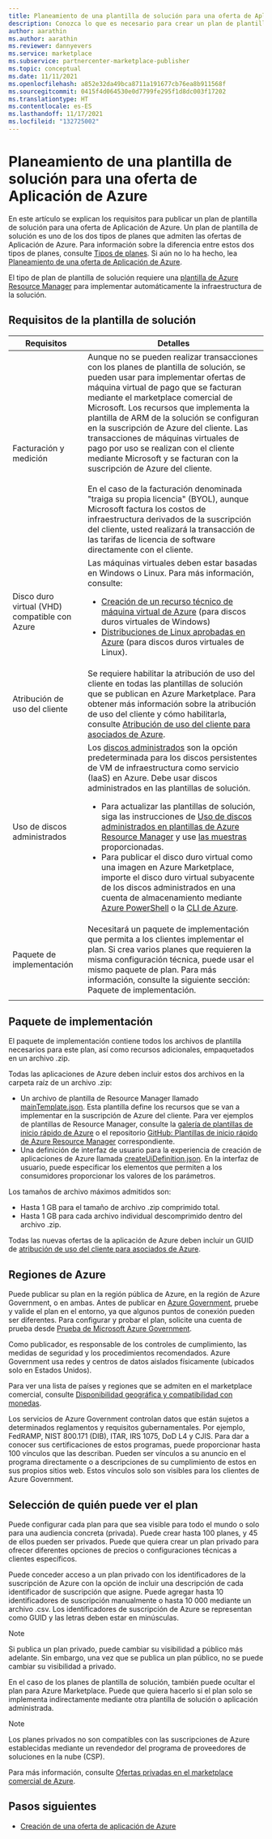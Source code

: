 ```yaml
---
title: Planeamiento de una plantilla de solución para una oferta de Aplicación de Azure
description: Conozca lo que es necesario para crear un plan de plantilla de solución para una nueva oferta de Aplicación de Azure usando el portal del marketplace comercial en el Centro de partners de Microsoft.
author: aarathin
ms.author: aarathin
ms.reviewer: dannyevers
ms.service: marketplace
ms.subservice: partnercenter-marketplace-publisher
ms.topic: conceptual
ms.date: 11/11/2021
ms.openlocfilehash: a852e32da49bca8711a191677cb76ea8b911568f
ms.sourcegitcommit: 0415f4d064530e0d7799fe295f1d8dc003f17202
ms.translationtype: HT
ms.contentlocale: es-ES
ms.lasthandoff: 11/17/2021
ms.locfileid: "132725002"
---
```

# <a name="plan-a-solution-template-for-an-azure-application-offer"></a>Planeamiento de una plantilla de solución para una oferta de Aplicación de Azure

En este artículo se explican los requisitos para publicar un plan de plantilla de solución para una oferta de Aplicación de Azure. Un plan de plantilla de solución es uno de los dos tipos de planes que admiten las ofertas de Aplicación de Azure. Para información sobre la diferencia entre estos dos tipos de planes, consulte [Tipos de planes](plan-azure-application-offer.md#plans). Si aún no lo ha hecho, lea [Planeamiento de una oferta de Aplicación de Azure](plan-azure-application-offer.md).

El tipo de plan de plantilla de solución requiere una [plantilla de Azure Resource Manager](../azure-resource-manager/templates/overview.md) para implementar automáticamente la infraestructura de la solución.

## <a name="solution-template-requirements"></a>Requisitos de la plantilla de solución

| Requisitos | Detalles |
| ------------ | ------------- |
| Facturación y medición | Aunque no se pueden realizar transacciones con los planes de plantilla de solución, se pueden usar para implementar ofertas de máquina virtual de pago que se facturan mediante el marketplace comercial de Microsoft. Los recursos que implementa la plantilla de ARM de la solución se configuran en la suscripción de Azure del cliente. Las transacciones de máquinas virtuales de pago por uso se realizan con el cliente mediante Microsoft y se facturan con la suscripción de Azure del cliente. <br><br> En el caso de la facturación denominada "traiga su propia licencia" (BYOL), aunque Microsoft factura los costos de infraestructura derivados de la suscripción del cliente, usted realizará la transacción de las tarifas de licencia de software directamente con el cliente. |
| Disco duro virtual (VHD) compatible con Azure | Las máquinas virtuales deben estar basadas en Windows o Linux. Para más información, consulte:<ul><li>[Creación de un recurso técnico de máquina virtual de Azure](./azure-vm-certification-faq.yml#address-a-vulnerability-or-an-exploit-in-a-vm-offer) (para discos duros virtuales de Windows)</li><li>[Distribuciones de Linux aprobadas en Azure](../virtual-machines/linux/endorsed-distros.md) (para discos duros virtuales de Linux).</li></ul> |
| Atribución de uso del cliente | Se requiere habilitar la atribución de uso del cliente en todas las plantillas de solución que se publican en Azure Marketplace. Para obtener más información sobre la atribución de uso del cliente y cómo habilitarla, consulte [Atribución de uso del cliente para asociados de Azure](azure-partner-customer-usage-attribution.md). |
| Uso de discos administrados | Los [discos administrados](../virtual-machines/managed-disks-overview.md) son la opción predeterminada para los discos persistentes de VM de infraestructura como servicio (IaaS) en Azure. Debe usar discos administrados en las plantillas de solución.<ul><li>Para actualizar las plantillas de solución, siga las instrucciones de [Uso de discos administrados en plantillas de Azure Resource Manager](../virtual-machines/using-managed-disks-template-deployments.md) y use [las muestras](https://github.com/Azure/azure-quickstart-templates) proporcionadas.</li><li>Para publicar el disco duro virtual como una imagen en Azure Marketplace, importe el disco duro virtual subyacente de los discos administrados en una cuenta de almacenamiento mediante [Azure PowerShell](/previous-versions/azure/virtual-machines/scripts/virtual-machines-powershell-sample-copy-managed-disks-vhd) o la [CLI de Azure](/previous-versions/azure/virtual-machines/scripts/virtual-machines-cli-sample-copy-managed-disks-vhd).</ul> |
| Paquete de implementación | Necesitará un paquete de implementación que permita a los clientes implementar el plan. Si crea varios planes que requieren la misma configuración técnica, puede usar el mismo paquete de plan. Para más información, consulte la siguiente sección: Paquete de implementación. |
|||

## <a name="deployment-package"></a>Paquete de implementación

El paquete de implementación contiene todos los archivos de plantilla necesarios para este plan, así como recursos adicionales, empaquetados en un archivo .zip.

Todas las aplicaciones de Azure deben incluir estos dos archivos en la carpeta raíz de un archivo .zip:

- Un archivo de plantilla de Resource Manager llamado [mainTemplate.json](../azure-resource-manager/managed-applications/publish-service-catalog-app.md?tabs=azure-powershell#create-the-arm-template). Esta plantilla define los recursos que se van a implementar en la suscripción de Azure del cliente. Para ver ejemplos de plantillas de Resource Manager, consulte la [galería de plantillas de inicio rápido de Azure](https://azure.microsoft.com/resources/templates/) o el repositorio [GitHub: Plantillas de inicio rápido de Azure Resource Manager](https://github.com/azure/azure-quickstart-templates) correspondiente.
- Una definición de interfaz de usuario para la experiencia de creación de aplicaciones de Azure llamada [createUiDefinition.json](../azure-resource-manager/managed-applications/create-uidefinition-overview.md). En la interfaz de usuario, puede especificar los elementos que permiten a los consumidores proporcionar los valores de los parámetros.

Los tamaños de archivo máximos admitidos son:

- Hasta 1 GB para el tamaño de archivo .zip comprimido total.
- Hasta 1 GB para cada archivo individual descomprimido dentro del archivo .zip.

Todas las nuevas ofertas de la aplicación de Azure deben incluir un GUID de [atribución de uso del cliente para asociados de Azure](azure-partner-customer-usage-attribution.md).

## <a name="azure-regions"></a>Regiones de Azure

Puede publicar su plan en la región pública de Azure, en la región de Azure Government, o en ambas. Antes de publicar en [Azure Government](../azure-government/documentation-government-manage-marketplace-partners.md), pruebe y valide el plan en el entorno, ya que algunos puntos de conexión pueden ser diferentes. Para configurar y probar el plan, solicite una cuenta de prueba desde [Prueba de Microsoft Azure Government](https://azure.microsoft.com/global-infrastructure/government/request/).

Como publicador, es responsable de los controles de cumplimiento, las medidas de seguridad y los procedimientos recomendados. Azure Government usa redes y centros de datos aislados físicamente (ubicados solo en Estados Unidos).

Para ver una lista de países y regiones que se admiten en el marketplace comercial, consulte [Disponibilidad geográfica y compatibilidad con monedas](marketplace-geo-availability-currencies.md).

Los servicios de Azure Government controlan datos que están sujetos a determinados reglamentos y requisitos gubernamentales. Por ejemplo, FedRAMP, NIST 800.171 (DIB), ITAR, IRS 1075, DoD L4 y CJIS. Para dar a conocer sus certificaciones de estos programas, puede proporcionar hasta 100 vínculos que las describan. Pueden ser vínculos a su anuncio en el programa directamente o a descripciones de su cumplimiento de estos en sus propios sitios web. Estos vínculos solo son visibles para los clientes de Azure Government.

## <a name="choose-who-can-see-your-plan"></a>Selección de quién puede ver el plan

Puede configurar cada plan para que sea visible para todo el mundo o solo para una audiencia concreta (privada). Puede crear hasta 100 planes, y 45 de ellos pueden ser privados. Puede que quiera crear un plan privado para ofrecer diferentes opciones de precios o configuraciones técnicas a clientes específicos.

Puede conceder acceso a un plan privado con los identificadores de la suscripción de Azure con la opción de incluir una descripción de cada identificador de suscripción que asigne. Puede agregar hasta 10 identificadores de suscripción manualmente o hasta 10 000 mediante un archivo .csv. Los identificadores de suscripción de Azure se representan como GUID y las letras deben estar en minúsculas.

> [!NOTE]
> Si publica un plan privado, puede cambiar su visibilidad a público más adelante. Sin embargo, una vez que se publica un plan público, no se puede cambiar su visibilidad a privado.

En el caso de los planes de plantilla de solución, también puede ocultar el plan para Azure Marketplace. Puede que quiera hacerlo si el plan solo se implementa indirectamente mediante otra plantilla de solución o aplicación administrada.

> [!NOTE]
> Los planes privados no son compatibles con las suscripciones de Azure establecidas mediante un revendedor del programa de proveedores de soluciones en la nube (CSP).

Para más información, consulte [Ofertas privadas en el marketplace comercial de Azure](private-offers.md).

## <a name="next-steps"></a>Pasos siguientes

- [Creación de una oferta de aplicación de Azure](azure-app-offer-setup.md)